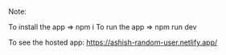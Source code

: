 Note:

To install the app => npm i
To run the app => npm run dev

To see the hosted app: https://ashish-random-user.netlify.app/
